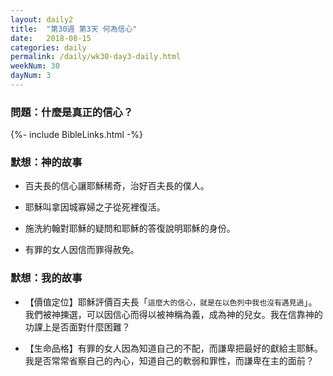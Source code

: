 ```yaml
---
layout: daily2
title:  "第30週 第3天 何為信心"
date:   2018-08-15
categories: daily
permalink: /daily/wk30-day3-daily.html
weekNum: 30
dayNum: 3
---
```

### 問題：什麼是真正的信心？

{%- include BibleLinks.html -%}

### 默想：神的故事 
+ 百夫長的信心讓耶穌稀奇，治好百夫長的僕人。

+ 耶穌叫拿因城寡婦之子從死裡復活。

+ 施洗約翰對耶穌的疑問和耶穌的答復說明耶穌的身份。

+ 有罪的女人因信而罪得赦免。

### 默想：我的故事
+ 【價值定位】耶穌評價百夫長「`這麼大的信心，就是在以色列中我也沒有遇見過`」。我們被神揀選，可以因信心而得以被神稱為義，成為神的兒女。我在信靠神的功課上是否面對什麼困難？

+ 【生命品格】有罪的女人因為知道自己的不配，而謙卑把最好的獻給主耶穌。我是否常常省察自己的內心，知道自己的軟弱和罪性，而謙卑在主的面前？
